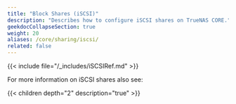 ```yaml
---
title: "Block Shares (iSCSI)"
description: "Describes how to configure iSCSI shares on TrueNAS CORE."
geekdocCollapseSection: true
weight: 20
aliases: /core/sharing/iscsi/
related: false
---
```


{{< include file="/_includes/iSCSIRef.md" >}}

For more information on iSCSI shares also see:

{{< children depth="2" description="true" >}}
